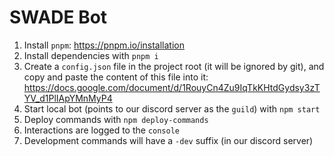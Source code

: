 # SWADE Bot

1. Install `pnpm`: https://pnpm.io/installation
2. Install dependencies with `pnpm i`
3. Create a `config.json` file in the project root (it will be ignored by git), and copy and paste the content of this file into it: https://docs.google.com/document/d/1RouyCn4Zu9IqTkKHtdGydsy3zTYV_d1PlIApYMnMyP4
4. Start local bot (points to our discord server as the `guild`) with `npm start`
5. Deploy commands with `npm deploy-commands`
6. Interactions are logged to the `console`
7. Development commands will have a `-dev` suffix (in our discord server)